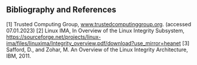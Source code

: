 ## Bibliography and References


[1] Trusted Computing Group, www.trustedcomputinggroup.org. (accessed 07.01.2023)
[2] Linux IMA, In Overview of the Linux Integrity Subsystem,
https://sourceforge.net/projects/linux-ima/files/linuxima/Integrity_overview.pdf/download?use_mirror=heanet
[3] Safford, D., and Zohar, M. An Overview of the Linux
Integrity Architecture, IBM, 2011.
